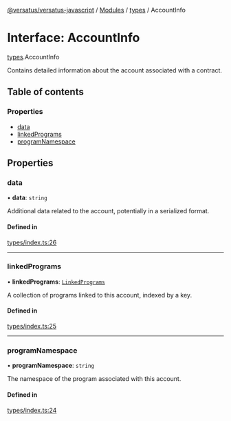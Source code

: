 [@versatus/versatus-javascript](../README.md) / [Modules](../modules.md) / [types](../modules/types.md) / AccountInfo

# Interface: AccountInfo

[types](../modules/types.md).AccountInfo

Contains detailed information about the account associated with a contract.

## Table of contents

### Properties

- [data](types.AccountInfo.md#data)
- [linkedPrograms](types.AccountInfo.md#linkedprograms)
- [programNamespace](types.AccountInfo.md#programnamespace)

## Properties

### data

• **data**: `string`

Additional data related to the account, potentially in a serialized format.

#### Defined in

[types/index.ts:26](https://github.com/versatus/versatus-javascript/blob/84f84d5/types/index.ts#L26)

___

### linkedPrograms

• **linkedPrograms**: [`LinkedPrograms`](types.LinkedPrograms.md)

A collection of programs linked to this account, indexed by a key.

#### Defined in

[types/index.ts:25](https://github.com/versatus/versatus-javascript/blob/84f84d5/types/index.ts#L25)

___

### programNamespace

• **programNamespace**: `string`

The namespace of the program associated with this account.

#### Defined in

[types/index.ts:24](https://github.com/versatus/versatus-javascript/blob/84f84d5/types/index.ts#L24)
